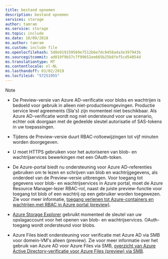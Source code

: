 ```yaml
---
title: bestand opnemen
description: bestand opnemen
services: storage
author: tamram
ms.service: storage
ms.topic: include
ms.date: 10/09/2018
ms.author: tamram
ms.custom: include file
ms.openlocfilehash: 5d0e919159569e7512b6e7dc0458a4a3e397943b
ms.sourcegitcommit: ad019f9b57c7f99652ee665b25b8fef5cd54054d
ms.translationtype: MT
ms.contentlocale: nl-NL
ms.lasthandoff: 03/02/2019
ms.locfileid: "57251955"
---
```

> [!NOTE]
> - De Preview-versie van Azure AD-verificatie voor blobs en wachtrijen is bedoeld voor gebruik in alleen niet-productieomgevingen. Productie service level agreements (Sla's) zijn momenteel niet beschikbaar. Als Azure AD-verificatie wordt nog niet ondersteund voor uw scenario, echter ook doorgaan met de gedeelde sleutel autorisatie of SAS-tokens in uw toepassingen.
>
> - Tijdens de Preview-versie duurt RBAC-roltoewijzingen tot vijf minuten worden doorgegeven.
>
> - U moet HTTPS gebruiken voor het autoriseren van blob- en wachtrijservices bewerkingen met een OAuth-token.
>
> - De Azure-portal biedt nu ondersteuning voor Azure AD-referenties gebruiken om te lezen en schrijven van blob en wachtrijgegevens, als onderdeel van de Preview-versie uitbrengen. Voor toegang tot gegevens voor blob- en wachtrijservices in Azure portal, moet de Azure Resource Manager-lezer RBAC-rol, naast de juiste preview-functie voor toegang tot blob of een wachtrij op een gebruiker worden toegewezen. Zie voor meer informatie, [toegang verlenen tot Azure-containers en wachtrijen met RBAC in Azure portal (preview)](../articles/storage/common/storage-auth-aad-rbac.md). 
> 
> - [Azure Storage Explorer](https://azure.microsoft.com/features/storage-explorer/) gebruikt momenteel de sleutel van uw opslagaccount voor het openen van blob- en wachtrijservices. OAuth-toegang wordt ondersteund voor blobs.
>
> - Azure Files biedt ondersteuning voor verificatie met Azure AD via SMB voor domein-VM's alleen (preview). Zie voor meer informatie over het gebruik van Azure AD voor Azure Files via SMB, [overzicht van Azure Active Directory-verificatie voor Azure Files (preview) via SMB](../articles/storage/files/storage-files-active-directory-overview.md).
